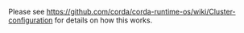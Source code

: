 Please see https://github.com/corda/corda-runtime-os/wiki/Cluster-configuration for details on how this works.
